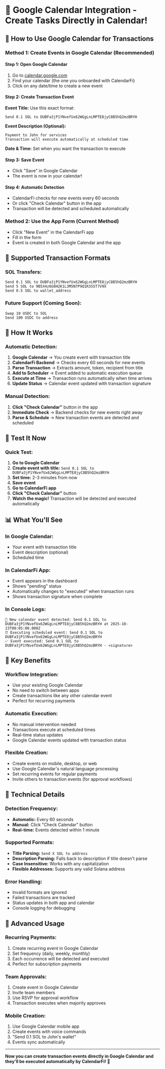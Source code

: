 # 🎉 Google Calendar Integration - Create Tasks Directly in Calendar!

## 🚀 How to Use Google Calendar for Transactions

### **Method 1: Create Events in Google Calendar (Recommended)**

#### **Step 1: Open Google Calendar**
1. Go to [calendar.google.com](https://calendar.google.com)
2. Find your calendar (the one you onboarded with CalendarFi)
3. Click on any date/time to create a new event

#### **Step 2: Create Transaction Event**
**Event Title:** Use this exact format:
```
Send 0.1 SOL to DUBFa3jP1YNvefUx62WGgLnLMPTE8jyC8B5hQ2mzBRYH
```

**Event Description (Optional):**
```
Payment to John for services
Transaction will execute automatically at scheduled time
```

**Date & Time:** Set when you want the transaction to execute

#### **Step 3: Save Event**
- Click "Save" in Google Calendar
- The event is now in your calendar!

#### **Step 4: Automatic Detection**
- CalendarFi checks for new events every 60 seconds
- Or click "Check Calendar" button in the app
- Transaction will be detected and scheduled automatically

### **Method 2: Use the App Form (Current Method)**
- Click "New Event" in the CalendarFi app
- Fill in the form
- Event is created in both Google Calendar and the app

## 🎯 Supported Transaction Formats

### **SOL Transfers:**
```
Send 0.1 SOL to DUBFa3jP1YNvefUx62WGgLnLMPTE8jyC8B5hQ2mzBRYH
Send 5 SOL to 9B5X4z6G8H2K1L3M5N7P9Q1R3S5T7V9X
Send 0.5 SOL to wallet_address
```

### **Future Support (Coming Soon):**
```
Swap 10 USDC to SOL
Send 100 USDC to address
```

## 🔄 How It Works

### **Automatic Detection:**
1. **Google Calendar** → You create event with transaction title
2. **CalendarFi Backend** → Checks every 60 seconds for new events
3. **Parse Transaction** → Extracts amount, token, recipient from title
4. **Add to Scheduler** → Event added to automatic execution queue
5. **Execute at Time** → Transaction runs automatically when time arrives
6. **Update Status** → Calendar event updated with transaction signature

### **Manual Detection:**
1. **Click "Check Calendar"** button in the app
2. **Immediate Check** → Backend checks for new events right away
3. **Parse & Schedule** → New transaction events are detected and scheduled

## 🧪 Test It Now

### **Quick Test:**
1. **Go to Google Calendar**
2. **Create event with title:** `Send 0.1 SOL to DUBFa3jP1YNvefUx62WGgLnLMPTE8jyC8B5hQ2mzBRYH`
3. **Set time:** 2-3 minutes from now
4. **Save event**
5. **Go to CalendarFi app**
6. **Click "Check Calendar"** button
7. **Watch the magic!** Transaction will be detected and executed automatically

## 📊 What You'll See

### **In Google Calendar:**
- Your event with transaction title
- Event description (optional)
- Scheduled time

### **In CalendarFi App:**
- Event appears in the dashboard
- Shows "pending" status
- Automatically changes to "executed" when transaction runs
- Shows transaction signature when complete

### **In Console Logs:**
```
📅 New calendar event detected: Send 0.1 SOL to DUBFa3jP1YNvefUx62WGgLnLMPTE8jyC8B5hQ2mzBRYH at 2025-10-23T08:05:00.000Z
⏰ Executing scheduled event: Send 0.1 SOL to DUBFa3jP1YNvefUx62WGgLnLMPTE8jyC8B5hQ2mzBRYH
✅ Event executed: Send 0.1 SOL to DUBFa3jP1YNvefUx62WGgLnLMPTE8jyC8B5hQ2mzBRYH - <signature>
```

## 🎯 Key Benefits

### **Workflow Integration:**
- Use your existing Google Calendar
- No need to switch between apps
- Create transactions like any other calendar event
- Perfect for recurring payments

### **Automatic Execution:**
- No manual intervention needed
- Transactions execute at scheduled times
- Real-time status updates
- Google Calendar events updated with transaction status

### **Flexible Creation:**
- Create events on mobile, desktop, or web
- Use Google Calendar's natural language processing
- Set recurring events for regular payments
- Invite others to transaction events (for approval workflows)

## 🔧 Technical Details

### **Detection Frequency:**
- **Automatic:** Every 60 seconds
- **Manual:** Click "Check Calendar" button
- **Real-time:** Events detected within 1 minute

### **Supported Formats:**
- **Title Parsing:** `Send X SOL to address`
- **Description Parsing:** Falls back to description if title doesn't parse
- **Case Insensitive:** Works with any capitalization
- **Flexible Addresses:** Supports any valid Solana address

### **Error Handling:**
- Invalid formats are ignored
- Failed transactions are tracked
- Status updates in both app and calendar
- Console logging for debugging

## 🚀 Advanced Usage

### **Recurring Payments:**
1. Create recurring event in Google Calendar
2. Set frequency (daily, weekly, monthly)
3. Each occurrence will be detected and executed
4. Perfect for subscription payments

### **Team Approvals:**
1. Create event in Google Calendar
2. Invite team members
3. Use RSVP for approval workflow
4. Transaction executes when majority approves

### **Mobile Creation:**
1. Use Google Calendar mobile app
2. Create events with voice commands
3. "Send 0.1 SOL to John's wallet"
4. Events sync automatically

---

**Now you can create transaction events directly in Google Calendar and they'll be executed automatically by CalendarFi!** 🎉